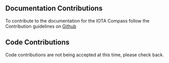 ## Documentation Contributions

To contribute to the documentation for the IOTA Compass follow the Contribution guidelines on [Github](https://github.com/iotaledger/documentation/blob/master/CONTRIBUTING.md)

## Code Contributions
Code contributions are not being accepted at this time, please check back.




